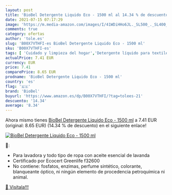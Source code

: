 ```yaml
---
layout: post
title: 'BioBel Detergente Liquido Eco - 1500 ml al 14.34 % de descuento'
date: 2021-07-15 07:17:29
image: 'https://m.media-amazon.com/images/I/41WDiHHo6JL._SL500_._SL400_.jpg'
comments: true
category: ofertas
author: 'tole.es'
slug: 'B00X7VTHFI-es BioBel Detergente Liquido Eco - 1500 ml'
sku: 'B00X7VTHFI-es'
tags: [ 'Cuidado y limpieza del hogar','Detergente líquido para textiles','Productos para la lavandería','Salud y cuidado personal','biobel','detergente', ]
actualPrice: 7.41 EUR
currency: EUR
price: 7.41
comparePrice: 8.65 EUR
prodname: 'BioBel Detergente Liquido Eco - 1500 ml'
country: 'es'
flag: '🇪🇸'
brand: 'BioBel'
buyurl: 'https://www.amazon.es/dp/B00X7VTHFI/?tag=tolees-21'
descuento: '14.34'
average: '8.34'
---
```


Ahora mismo tienes [BioBel Detergente Liquido Eco - 1500 ml](https://www.amazon.es/dp/B00X7VTHFI/?tag=tolees-21) a 7.41 EUR (original: 8.65 EUR) (14.34 %  de descuento) en el siguiente enlace!

[![BioBel Detergente Liquido Eco - 1500 ml](https://m.media-amazon.com/images/I/41WDiHHo6JL._SL500_._SL400_.jpg)](https://www.amazon.es/dp/B00X7VTHFI/?tag=tolees-21)

🔎:

- Para lavadora y todo tipo de ropa con aceite esencial de lavanda
- Certificado por Ecocert Greenlife f32600
- No contiene: fosfatos, enzimas, perfume sintético, colorante, blanqueante óptico, ni ningún elemento de procedencia petroquímica ni animal. 

[🛒 Visítala!!!](https://www.amazon.es/dp/B00X7VTHFI/?tag=tolees-21)
